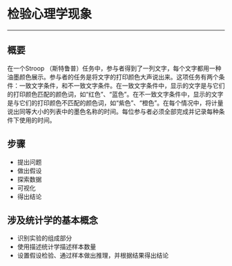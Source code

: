 
# 检验心理学现象
----

## 概要
在一个Stroop （斯特鲁普）任务中，参与者得到了一列文字，每个文字都用一种油墨颜色展示。参与者的任务是将文字的打印颜色大声说出来。这项任务有两个条件：一致文字条件，和不一致文字条件。在一致文字条件中，显示的文字是与它们的打印颜色匹配的颜色词，如“红色”、“蓝色”。在不一致文字条件中，显示的文字是与它们的打印颜色不匹配的颜色词，如“紫色”、“橙色”。在每个情况中，将计量说出同等大小的列表中的墨色名称的时间。每位参与者必须全部完成并记录每种条件下使用的时间。

## 步骤

+ 提出问题
+ 做出假设
+ 探索数据
+ 可视化
+ 得出结论

## 涉及统计学的基本概念

+ 识别实验的组成部分
+ 使用描述统计学描述样本数量
+ 设置假设检验、通过样本做出推理，并根据结果得出结论

